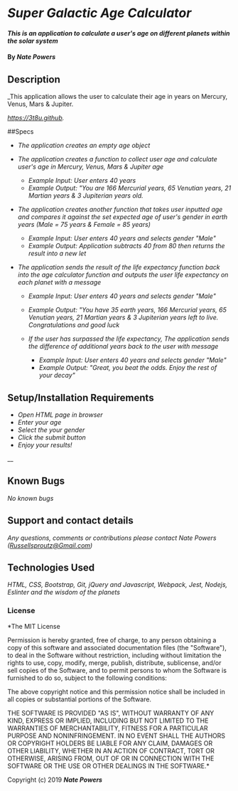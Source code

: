 # _Super Galactic Age Calculator_

#### _This is an application to calculate a user's age on different planets within the solar system_

#### By _**Nate Powers**_

## Description

_This application allows the user to calculate their age in years on Mercury, Venus, Mars & Jupiter.

_https://3t8u.github._

##Specs

* _The application creates an empty age object_


* _The application creates a function to collect user age and calculate user's age in Mercury, Venus, Mars & Jupiter age_

  * _Example Input: User enters 40 years_
  * _Example Output: "You are 166 Mercurial years, 65 Venutian years, 21 Martian years & 3 Jupiterian years old._

* _The application creates another function that takes user inputted age and compares it against the set expected age of user's gender in earth years (Male = 75 years & Female = 85 years)_

  * _Example Input: User enters 40 years and selects gender "Male"_
  * _Example Output: Application subtracts 40 from 80 then returns the result into a new let_

* _The application sends the result of the life expectancy function back into the age calculator function and outputs the user life expectancy on each planet with a message_

  * _Example Input: User enters 40 years and selects gender "Male"_
  * _Example Output: "You have 35 earth years, 166 Mercurial years, 65 Venutian years, 21 Martian years & 3 Jupiterian years left to live. Congratulations and good luck_

  * _If the user has surpassed the life expectancy, The application sends the difference of additional years back to the user with message_

    * _Example Input: User enters 40 years and selects gender "Male"_
    * _Example Output: "Great, you beat the odds. Enjoy the rest of your decay"_




## Setup/Installation Requirements

* _Open HTML page in browser_
* _Enter your age_
* _Select the your gender_
* _Click the submit button_
* _Enjoy your results!_


__

## Known Bugs

_No known bugs_

## Support and contact details

_Any questions, comments or contributions please contact Nate Powers (Russellsproutz@Gmail.com)_

## Technologies Used

_HTML, CSS, Bootstrap, Git, jQuery and Javascript, Webpack, Jest, Nodejs, Eslinter and the wisdom of the planets_

### License

*The MIT License


Permission is hereby granted, free of charge, to any person obtaining a copy
of this software and associated documentation files (the "Software"), to deal
in the Software without restriction, including without limitation the rights
to use, copy, modify, merge, publish, distribute, sublicense, and/or sell
copies of the Software, and to permit persons to whom the Software is
furnished to do so, subject to the following conditions:

The above copyright notice and this permission notice shall be included in
all copies or substantial portions of the Software.

THE SOFTWARE IS PROVIDED "AS IS", WITHOUT WARRANTY OF ANY KIND, EXPRESS OR
IMPLIED, INCLUDING BUT NOT LIMITED TO THE WARRANTIES OF MERCHANTABILITY,
FITNESS FOR A PARTICULAR PURPOSE AND NONINFRINGEMENT. IN NO EVENT SHALL THE
AUTHORS OR COPYRIGHT HOLDERS BE LIABLE FOR ANY CLAIM, DAMAGES OR OTHER
LIABILITY, WHETHER IN AN ACTION OF CONTRACT, TORT OR OTHERWISE, ARISING FROM,
OUT OF OR IN CONNECTION WITH THE SOFTWARE OR THE USE OR OTHER DEALINGS IN
THE SOFTWARE.*

Copyright (c) 2019 **_Nate Powers_**
